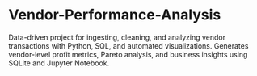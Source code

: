 # Vendor-Performance-Analysis
Data-driven project for ingesting, cleaning, and analyzing vendor transactions with Python, SQL, and automated visualizations. Generates vendor-level profit metrics, Pareto analysis, and business insights using SQLite and Jupyter Notebook.
